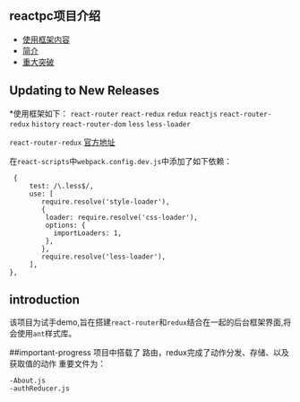 
## reactpc项目介绍

- [使用框架内容](#updating-to-new-releases)
- [简介](#introduction)
- [重大突破](#important-progress)

## Updating to New Releases


*使用框架如下： `react-router` `react-redux` `redux` `reactjs` `react-router-redux` `history` `react-router-dom` `less` `less-loader`

`react-router-redux` [官方地址](https://github.com/reacttraining/react-router/tree/master/packages/react-router-redux)

在`react-scripts`中`webpack.config.dev.js`中添加了如下依赖：
```
 {
     test: /\.less$/,
     use: [
     	require.resolve('style-loader'),
        {
         loader: require.resolve('css-loader'),
         options: {
           importLoaders: 1,
         },
        },
        require.resolve('less-loader'),
     ],
},
```

## introduction
该项目为试手demo,旨在搭建`react-router`和`redux`结合在一起的后台框架界面,将会使用`ant`样式库。

##important-progress
项目中搭载了 路由，redux完成了动作分发、存储、以及获取值的动作
重要文件为：
```
-About.js
-authReducer.js
```
